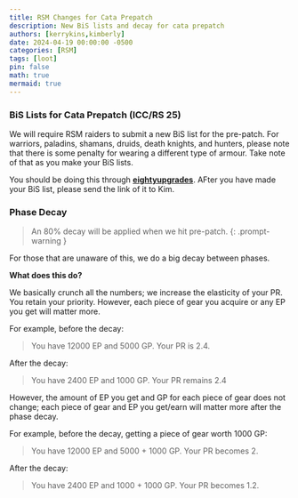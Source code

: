 ```yaml
---
title: RSM Changes for Cata Prepatch
description: New BiS lists and decay for cata prepatch
authors: [kerrykins,kimberly]
date: 2024-04-19 00:00:00 -0500
categories: [RSM]
tags: [loot]
pin: false
math: true
mermaid: true
---
```


### BiS Lists for Cata Prepatch (ICC/RS 25)

We will require RSM raiders to submit a new BiS list for the pre-patch. For warriors, paladins, shamans, druids, death knights, and hunters, please note that there is some penalty for wearing a different type of armour. Take note of that as you make your BiS lists. 

You should be doing this through **[eightyupgrades](https://eightyupgrades.com/)**. AFter you have made your BiS list, please send the link of it to Kim. 


### Phase Decay

> An 80% decay will be applied when we hit pre-patch. 
{: .prompt-warning }

For those that are unaware of this, we do a big decay between phases. 

**What does this do?**

We basically crunch all the numbers; we increase the elasticity of your PR. You retain your priority. However, each piece of gear you acquire or any EP you get will matter more. 

For example, before the decay:
>  You have 12000 EP and 5000 GP. Your PR is 2.4. 

After the decay:
> You have 2400 EP and 1000 GP. Your PR remains 2.4

However, the amount of EP you get and GP for each piece of gear does not change; each piece of gear and EP you get/earn will matter more after the phase decay. 

For example, before the decay, getting a piece of gear worth 1000 GP:
> You have 12000 EP and 5000 + 1000 GP. Your PR becomes 2. 

After the decay:
> You have 2400 EP and 1000 + 1000 GP. Your PR becomes 1.2. 